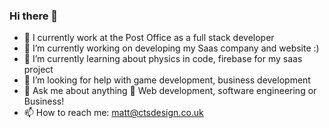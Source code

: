 ### Hi there 👋
- 🏤 I currently work at the Post Office as a full stack developer
- 🔭 I’m currently working on developing my Saas company and website :)
- 🌱 I’m currently learning about physics in code, firebase for my saas project
- 🤔 I’m looking for help with game development, business development
- 💬 Ask me about anything 📖 Web development, software engineering or Business!
- 📫 How to reach me: matt@ctsdesign.co.uk




<!--
**M-Chal/M-Chal** is a ✨ _special_ ✨ repository because its `README.md` (this file) appears on your GitHub profile.

Here are some ideas to get you started:


-->
